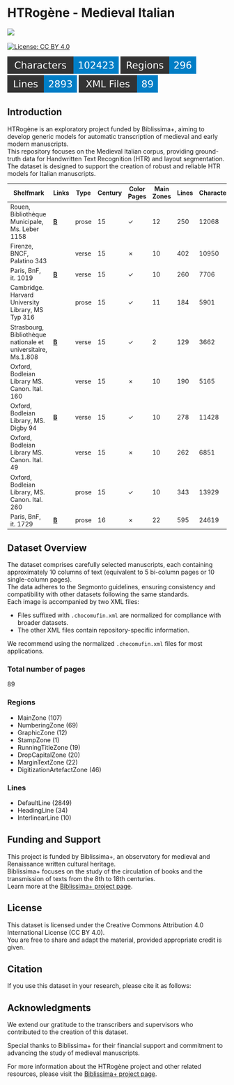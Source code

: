 # HTRogène - Medieval Italian

<img src="https://projet.biblissima.fr/sites/default/files/logos/biblissima-baseline-sombre-france2030.png" height="150px" />

[![License: CC BY 4.0](https://img.shields.io/badge/License-CC%20BY%204.0-lightgrey.svg)](https://creativecommons.org/licenses/by/4.0/)

![characters badge](badges/characters.svg) ![regions badge](badges/regions.svg) ![lines badge](badges/lines.svg) ![files badge](badges/files.svg)

## Introduction

HTRogène is an exploratory project funded by Biblissima+, aiming to develop generic models for automatic transcription of medieval and early modern manuscripts.  
This repository focuses on the Medieval Italian corpus, providing ground-truth data for Handwritten Text Recognition (HTR) and layout segmentation.  
The dataset is designed to support the creation of robust and reliable HTR models for Italian manuscripts.

| Shelfmark                                                     | Links                                              | Type   |   Century | Color Pages   |   Main Zones |   Lines |   Characters | Genre       |
|---------------------------------------------------------------|----------------------------------------------------|--------|-----------|---------------|--------------|---------|--------------|-------------|
| Rouen, Bibliothèque Municipale, Ms. Leber 1158                | [**B**](https://data.biblissima.fr/entity/Q236850) | prose  |        15 | ✓             |           12 |     250 |        12068 | Treatises   |
| Firenze, BNCF, Palatino 343                                   |                                                    | verse  |        15 | ✗             |           10 |     402 |        10950 | Narratives  |
| Paris, BnF, it. 1019                                          | [**B**](https://data.biblissima.fr/entity/Q57227)  | verse  |        15 | ✓             |           10 |     260 |         7706 | Poetry      |
| Cambridge. Harvard University Library, MS Typ 316             |                                                    | prose  |        15 | ✓             |           11 |     184 |         5901 | Treatises   |
| Strasbourg, Bibliothèque nationale et universitaire, Ms.1.808 | [**B**](https://data.biblissima.fr/entity/Q277247) | verse  |        15 | ✓             |            2 |     129 |         3662 | Narratives  |
| Oxford, Bodleian Library MS. Canon. Ital. 160                 |                                                    | verse  |        15 | ✗             |           10 |     190 |         5165 | Poetry      |
| Oxford, Bodleian Library, MS. Digby 94                        | [**B**](https://data.biblissima.fr/entity/Q213666) | verse  |        15 | ✓             |           10 |     278 |        11428 | Narratives  |
| Oxford, Bodleian Library MS. Canon. Ital. 49                  |                                                    | verse  |        15 | ✗             |           10 |     262 |         6851 | Narratives  |
| Oxford, Bodleian Library, MS. Canon. Ital. 260                |                                                    | prose  |        15 | ✓             |           10 |     343 |        13929 | Treatises   |
| Paris, BnF, it. 1729                                          | [**B**](https://data.biblissima.fr/entity/Q57455)  | prose  |        16 | ✗             |           22 |     595 |        24619 | Espistolary |

## Dataset Overview

The dataset comprises carefully selected manuscripts, each containing approximately 10 columns of text (equivalent to 5 bi-column pages or 10 single-column pages).  
The data adheres to the Segmonto guidelines, ensuring consistency and compatibility with other datasets following the same standards.  
Each image is accompanied by two XML files:

- Files suffixed with `.chocomufin.xml` are normalized for compliance with broader datasets.
- The other XML files contain repository-specific information.

We recommend using the normalized `.chocomufin.xml` files for most applications.

### Total number of pages

89

### Regions

- MainZone (107)
- NumberingZone (69)
- GraphicZone (12)
- StampZone (1)
- RunningTitleZone (19)
- DropCapitalZone (20)
- MarginTextZone (22)
- DigitizationArtefactZone (46)

### Lines

- DefaultLine (2849)
- HeadingLine (34)
- InterlinearLine (10)

## Funding and Support

This project is funded by Biblissima+, an observatory for medieval and Renaissance written cultural heritage.  
Biblissima+ focuses on the study of the circulation of books and the transmission of texts from the 8th to 18th centuries.  
Learn more at the [Biblissima+ project page](https://projet.biblissima.fr/fr/appels-projets/projets-retenus/htrogene).

## License

This dataset is licensed under the Creative Commons Attribution 4.0 International License (CC BY 4.0).  
You are free to share and adapt the material, provided appropriate credit is given.

## Citation

If you use this dataset in your research, please cite it as follows:

<!--Alba, Rachele; Rubin, Giorgia. (2023). HTRogene, Medieval Italian corpus of ground-truth for Handwritten Text Recognition and Layout Segmentation. Zenodo. https://doi.org/10.5281/zenodo.8272728-->


## Acknowledgments

We extend our gratitude to the transcribers and supervisors who contributed to the creation of this dataset.  

Special thanks to Biblissima+ for their financial support and commitment to advancing the study of medieval manuscripts.

For more information about the HTRogène project and other related resources, please visit the [Biblissima+ project page](https://projet.biblissima.fr/fr/appels-projets/projets-retenus/htrogene).


